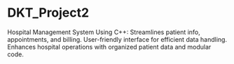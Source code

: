 # DKT_Project2
 Hospital Management System Using C++:  Streamlines patient info, appointments, and billing.  User-friendly interface for efficient data handling.  Enhances hospital operations with organized patient data and modular code.
